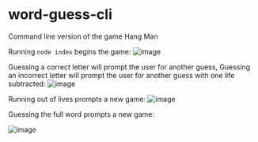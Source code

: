 # word-guess-cli
Command line version of the game Hang Man

Running `node index` begins the game:
![image](https://user-images.githubusercontent.com/50807550/68345935-b7776f00-00c0-11ea-9430-8950282f6567.png)

Guessing a correct letter will prompt the user for another guess,
Guessing an incorrect letter will prompt the user for another guess with one life subtracted:
![image](https://user-images.githubusercontent.com/50807550/68346040-11783480-00c1-11ea-8610-2e6bfb4a8e48.png)

Running out of lives prompts a new game:
![image](https://user-images.githubusercontent.com/50807550/68346103-43899680-00c1-11ea-8324-834a4778fe8a.png)

Guessing the full word prompts a new game:

![image](https://user-images.githubusercontent.com/50807550/68346150-5e5c0b00-00c1-11ea-9a5a-843b22fd3745.png)

